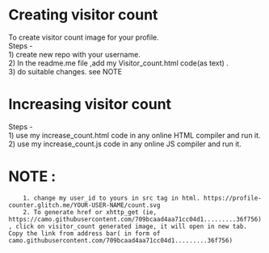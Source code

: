 # Creating visitor count 
To create visitor count image for your profile.<br>
Steps - <br>1) create new repo with your username.<br>
        2) In the readme.me file ,add my Visitor_count.html code(as text) .<br>
        3) do suitable changes. see NOTE<br>

# Increasing visitor count
Steps -<br> 1) use my increase_count.html code in any online HTML compiler and run it. <br>
        2) use my increase_count.js code in any online JS compiler and run it. <br>

# NOTE :  
        1. change my user_id to yours in src tag in html. https://profile-counter.glitch.me/YOUR-USER-NAME/count.svg
        2. To generate href or xhttp_get (ie, https://camo.githubusercontent.com/709bcaad4aa71cc04d1.........36f756) , click on visitor_count generated image, it will open in new tab. Copy the link from address bar( in form of camo.githubusercontent.com/709bcaad4aa71cc04d1.........36f756)
